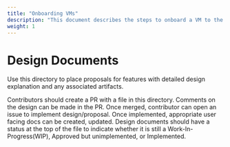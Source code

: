 ```yaml
---
title: "Onboarding VMs"
description: "This document describes the steps to onboard a VM to the service mesh."
weight: 1
---
```


# Design Documents

Use this directory to place proposals for features with detailed design explanation and any associated artifacts.

Contributors should create a PR with a file in this directory. Comments on the design can be made in the PR. Once merged, contributor can open an issue to implement design/proposal.  Once implemented, appropriate user facing docs can be created, updated. Design documents should have a status at the top of the file to indicate whether it is still a Work-In-Progress(WIP), Approved but unimplemented, or Implemented.
